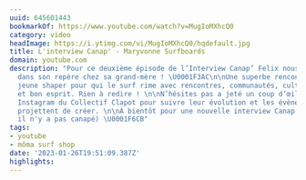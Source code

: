 ```yaml
---
uuid: 645601443
bookmarkOf: https://www.youtube.com/watch?v=MugIoMXhcQ0
category: video
headImage: https://i.ytimg.com/vi/MugIoMXhcQ0/hqdefault.jpg
title: L'interview Canap' - Maryvonne Surfboards
domain: youtube.com
description: "Pour ce deuxième épisode de l’Interview Canap’ Felix nous accueille
  dans son repère chez sa grand-mère ! \U0001F3AC\n\nUne superbe rencontre avec un
  jeune shaper pour qui le surf rime avec rencontres, communautés, culture, voyage
  et bon esprit. Rien à redire ! \n\nN’hésites pas a jeté un coup d’œil sur la page
  Instagram du Collectif Clapot pour suivre leur évolution et les évènements qu’ils
  projettent de créer. \n\nÀ bientôt pour une nouvelle interview Canap’ ! (Même si
  il n'y a pas canapé) \U0001F6CB"
tags:
- youtube
- môma surf shop
date: '2023-01-26T19:51:09.387Z'
highlights:
---
```



